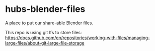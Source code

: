 # hubs-blender-files
A place to put our share-able Blender files.

This repo is using git lfs to store files: https://docs.github.com/en/repositories/working-with-files/managing-large-files/about-git-large-file-storage
